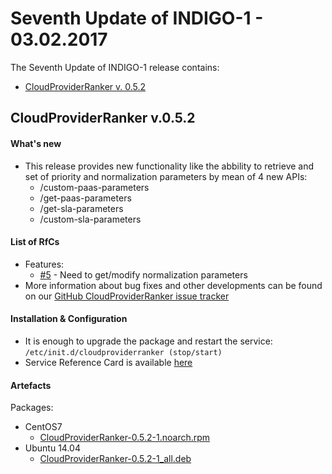 # Seventh Update of INDIGO-1 - 03.02.2017

The Seventh Update of INDIGO-1 release contains:
* [CloudProviderRanker v. 0.5.2](#cpr)


## <a name="cpr"></a>CloudProviderRanker v.0.5.2

#### What's new
* This release provides new functionality like  the abbility to retrieve and set of priority and normalization parameters by mean of 4 new APIs:
  * /custom-paas-parameters
  * /get-paas-parameters
  * /get-sla-parameters
  * /custom-sla-parameters

#### List of RfCs
* Features:
  * [#5](https://github.com/indigo-dc/CloudProviderRanker/issues/5) - Need to get/modify normalization parameters  
* More information about bug fixes and other developments can be found on our [GitHub CloudProviderRanker issue tracker](https://github.com/indigo-dc/CloudProviderRanker/issues) 

#### Installation & Configuration
* It is enough to upgrade the package and restart the service:</br>
  ``` /etc/init.d/cloudproviderranker (stop/start) ```
* Service Reference Card is available [here](https://indigo-dc.gitbooks.io/cloud-provider-ranker/content/chapter6.html)

#### Artefacts
Packages:
* CentOS7
  * [CloudProviderRanker-0.5.2-1.noarch.rpm](http://repo.indigo-datacloud.eu/repository/indigo/1/centos7/x86_64/updates/CloudProviderRanker-0.5.2-1.noarch.rpm)
* Ubuntu 14.04
  * [CloudProviderRanker-0.5.2-1_all.deb](http://repo.indigo-datacloud.eu/repository/indigo/1/ubuntu/dists/trusty-updates/main/binary-amd64/CloudProviderRanker-0.5.2-1_all.deb)
